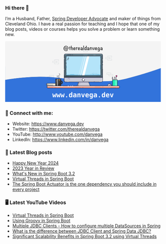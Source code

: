 ### Hi there 👋

I’m a Husband, Father, [Spring Developer Advocate](https://tanzu.vmware.com/developer/advocates/) and maker of things from Cleveland Ohio. I have a real passion for teaching and I hope that one of my blog posts, videos or courses helps you solve a problem or learn something new.

![Profile Header](./github_profile_header.png)

### 🤝 Connect with me:

- Website: https://www.danvega.dev
- Twitter: https://twitter.com/therealdanvega
- YouTube: http://www.youtube.com/danvega
- LinkedIn: https://www.linkedin.com/in/danvega

### 📝 Latest Blog posts

<!-- BLOG-POST-LIST:START -->
- [Happy New Year 2024](/blog/2024/01/01/happy-new-year-2024)
- [2023 Year in Review](/blog/2023/12/30/2023-year-in-review)
- [What&#39;s New in Spring Boot 3.2](/blog/2023/12/20/spring-boot-3-2)
- [Virtual Threads in Spring Boot](/blog/2023/12/14/virtual-threads-spring-boot)
- [The Spring Boot Actuator is the one dependency you should include in every project](/blog/2023/09/17/spring-boot-actuator)
<!-- BLOG-POST-LIST:END -->

### 🖥 Latest YouTube Videos

<!-- YOUTUBE:START -->
- [Virtual Threads in Spring Boot](https://www.youtube.com/watch?v=7jU8_knPcZE)
- [Using Groovy in Spring Boot](https://www.youtube.com/watch?v=A9x8a42tUlw)
- [Multiple JDBC Clients - How to configure multiple DataSources in Spring](https://www.youtube.com/watch?v=ZKYFGuukhT4)
- [What is the difference between JDBC Client and Spring Data JDBC?](https://www.youtube.com/watch?v=qLDrfebeXS0)
- [Significant Scalability Benefits in Spring Boot 3.2 using Virtual Threads](https://www.youtube.com/watch?v=THavIYnlwck)
<!-- YOUTUBE:END -->
